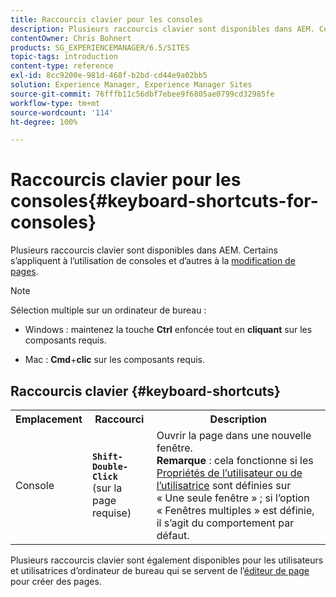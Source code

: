 ```yaml
---
title: Raccourcis clavier pour les consoles
description: Plusieurs raccourcis clavier sont disponibles dans AEM. Certains s’appliquent à l’utilisation de consoles et d’autres à la modification de pages.
contentOwner: Chris Bohnert
products: SG_EXPERIENCEMANAGER/6.5/SITES
topic-tags: introduction
content-type: reference
exl-id: 8cc9200e-981d-468f-b2bd-cd44e9a02bb5
solution: Experience Manager, Experience Manager Sites
source-git-commit: 76fffb11c56dbf7ebee9f6805ae0799cd32985fe
workflow-type: tm+mt
source-wordcount: '114'
ht-degree: 100%

---
```


# Raccourcis clavier pour les consoles{#keyboard-shortcuts-for-consoles}

Plusieurs raccourcis clavier sont disponibles dans AEM. Certains s’appliquent à l’utilisation de consoles et d’autres à la [modification de pages](/help/sites-classic-ui-authoring/classic-page-author-keyboard-shortcuts.md).

>[!NOTE]
>
>Sélection multiple sur un ordinateur de bureau :
>
>* Windows : maintenez la touche **Ctrl** enfoncée tout en **cliquant** sur les composants requis.
>
>* Mac : **Cmd**+**clic** sur les composants requis.
>

## Raccourcis clavier {#keyboard-shortcuts}

<table>
 <tbody>
  <tr>
   <th>Emplacement</th>
   <th>Raccourci</th>
   <th>Description</th>
  </tr>
  <tr>
   <td>Console</td>
   <td><strong><code>Shift-Double-Click</code></strong><br /> (sur la page requise)</td>
   <td>Ouvrir la page dans une nouvelle fenêtre.<br /> <strong>Remarque</strong> : cela fonctionne si les <a href="/help/sites-classic-ui-authoring/author-env-user-props.md">Propriétés de l’utilisateur ou de l’utilisatrice</a> sont définies sur « Une seule fenêtre » ; si l’option « Fenêtres multiples » est définie, il s’agit du comportement par défaut.</td>
  </tr>
 </tbody>
</table>

Plusieurs raccourcis clavier sont également disponibles pour les utilisateurs et utilisatrices d’ordinateur de bureau qui se servent de l’[éditeur de page](/help/sites-classic-ui-authoring/classic-page-author-keyboard-shortcuts.md) pour créer des pages.
